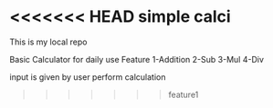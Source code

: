 <<<<<<< HEAD
simple calci
=======
This is my local repo

Basic Calculator for daily use
Feature
1-Addition
2-Sub
3-Mul
4-Div

input is given by user
perform calculation
>>>>>>> feature1
